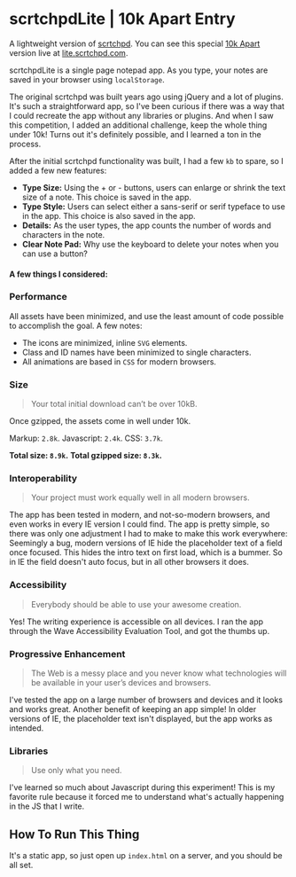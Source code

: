# scrtchpdLite | 10k Apart Entry

A lightweight version of [scrtchpd](http://scrtchpd.com). You can see this special [10k Apart](https://a-k-apart.com/) version live at [lite.scrtchpd.com](lite.scrtchpd.com).

scrtchpdLite is a single page notepad app. As you type, your notes are saved in your browser using `localStorage`. 

The original scrtchpd was built years ago using jQuery and a lot of plugins. It's such a straightforward app, so I've been curious if there was a way that I could recreate the app without any libraries or plugins. And when I saw this competition, I added an additional challenge, keep the whole thing under 10k! Turns out it's definitely possible, and I learned a ton in the process. 

After the initial scrtchpd functionality was built, I had a few `kb` to spare, so I added a few new features: 

- **Type Size:** Using the + or - buttons, users can enlarge or shrink the text size of a note. This choice is saved in the app.
- **Type Style:** Users can select either a sans-serif or serif typeface to use in the app. This choice is also saved in the app.
- **Details:** As the user types, the app counts the number of words and characters in the note.
- **Clear Note Pad:** Why use the keyboard to delete your notes when you can use a button?

#### A few things I considered:

### Performance

All assets have been minimized, and use the least amount of code possible to accomplish the goal. A few notes: 
- The icons are minimized, inline `SVG` elements.
- Class and ID names have been minimized to single characters.
- All animations are based in `CSS` for modern browsers.

### Size

> Your total initial download can’t be over 10kB. 

Once gzipped, the assets come in well under 10k. 

Markup: `2.8k`.
Javascript: `2.4k`.
CSS: `3.7k`.

**Total size: `8.9k`.**
**Total gzipped size: `8.3k`.**

### Interoperability

> Your project must work equally well in all modern browsers.

The app has been tested in modern, and not-so-modern browsers, and even works in every IE version I could find. The app is pretty simple, so there was only one adjustment I had to make to make this work everywhere: Seemingly a bug, modern versions of IE hide the placeholder text of a field once focused. This hides the intro text on first load, which is a bummer. So in IE the field doesn't auto focus, but in all other browsers it does. 

### Accessibility

> Everybody should be able to use your awesome creation.

Yes! The writing experience is accessible on all devices. I ran the app through the Wave Accessibility Evaluation Tool, and got the thumbs up. 

### Progressive Enhancement

> The Web is a messy place and you never know what technologies will be available in your user’s devices and browsers.

I've tested the app on a large number of browsers and devices and it looks and works great. Another benefit of keeping an app simple! In older versions of IE, the placeholder text isn't displayed, but the app works as intended. 

### Libraries

> Use only what you need.

I've learned so much about Javascript during this experiment! This is my favorite rule because it forced me to understand what's actually happening in the JS that I write. 

## How To Run This Thing

It's a static app, so just open up `index.html` on a server, and you should be all set.